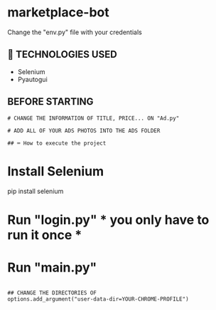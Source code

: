 # marketplace-bot

Change the "env.py" file with your credentials

## 🚀 TECHNOLOGIES USED

- Selenium
- Pyautogui

## BEFORE STARTING
```
# CHANGE THE INFORMATION OF TITLE, PRICE... ON "Ad.py"

# ADD ALL OF YOUR ADS PHOTOS INTO THE ADS FOLDER

## ⌨ How to execute the project
```
# Install Selenium
pip install selenium

# Run "login.py" * you only have to run it once * 

# Run "main.py" 
```

## CHANGE THE DIRECTORIES OF
options.add_argument("user-data-dir=YOUR-CHROME-PROFILE")
